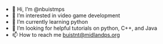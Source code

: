 - 👋 Hi, I’m @nbuistmps
- 👀 I’m interested in video game development
- 🌱 I’m currently learning python
- 💞️ I’m looking for helpful tutorials on python, C++, and Java
- 📫 How to reach me buistnt@midlandps.org

<!---
nbuistmps/nbuistmps is a ✨ special ✨ repository because its `README.md` (this file) appears on your GitHub profile.
You can click the Preview link to take a look at your changes.
--->
